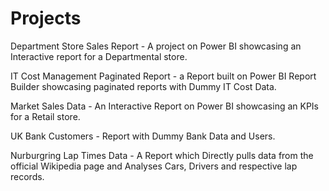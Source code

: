 # Projects
Department Store Sales Report - A project on Power BI showcasing an Interactive report for a Departmental store.

IT Cost Management Paginated Report - a Report built on Power BI Report Builder showcasing paginated reports with Dummy IT Cost Data.

Market Sales Data - An Interactive Report on Power BI showcasing an KPIs for a Retail store.

UK Bank Customers - Report with Dummy Bank Data and Users.

Nurburgring Lap Times Data - A Report which Directly pulls data from the official Wikipedia page and Analyses Cars, Drivers and respective lap records.
